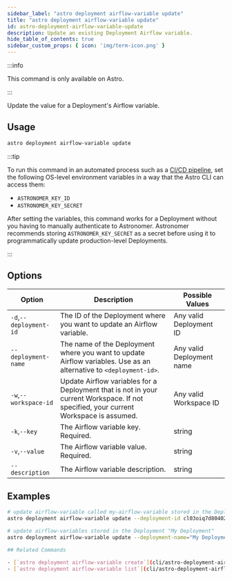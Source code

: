 ```yaml
---
sidebar_label: "astro deployment airflow-variable update"
title: "astro deployment airflow-variable update"
id: astro-deployment-airflow-variable-update
description: Update an existing Deployment Airflow variable.
hide_table_of_contents: true
sidebar_custom_props: { icon: 'img/term-icon.png' }
---
```


:::info

This command is only available on Astro.

:::

Update the value for a Deployment's Airflow variable.

## Usage

```sh
astro deployment airflow-variable update
```

:::tip

To run this command in an automated process such as a [CI/CD pipeline](set-up-ci-cd.md), set the following OS-level environment variables in a way that the Astro CLI can access them:

- `ASTRONOMER_KEY_ID`
- `ASTRONOMER_KEY_SECRET`

After setting the variables, this command works for a Deployment without you having to manually authenticate to Astronomer. Astronomer recommends storing `ASTRONOMER_KEY_SECRET` as a secret before using it to programmatically update production-level Deployments.

:::

## Options

| Option                         | Description                                                                            | Possible Values                                                                |
| ------------------------------ | -------------------------------------------------------------------------------------- | ------------------------------------------------------------------------------ |
| `-d`,`--deployment-id`           |    The ID of the Deployment where you want to update an Airflow variable.                                           | Any valid Deployment ID |
| `--deployment-name` | The name of the Deployment where you want to update Airflow variables. Use as an alternative to `<deployment-id>`. | Any valid Deployment name                                            |
| `-w`,`--workspace-id`          | Update Airflow variables for a Deployment that is not in your current Workspace. If not specified, your current Workspace is assumed.          | Any valid Workspace ID                                                         |
| `-k`,`--key`          | The Airflow variable key. Required.          | string                                                         |
| `-v`,`--value`          | The Airflow variable value. Required.           | string                                                         |
| `--description`          | The Airflow variable description.          | string                                                         |

## Examples

```bash
# update airflow-variable called my-airflow-variable stored in the Deployment with an ID of cl03oiq7d80402nwn7fsl3dmv
astro deployment airflow-variable update --deployment-id cl03oiq7d80402nwn7fsl3dmv --key my-variable ---value VAR

# update airflow-variables stored in the Deployment "My Deployment"
astro deployment airflow-variable update --deployment-name="My Deployment" --key my-variable ---value VAR

## Related Commands

- [`astro deployment airflow-variable create`](cli/astro-deployment-airflow-variable-create.md)
- [`astro deployment airflow-variable list`](cli/astro-deployment-airflow-variable-list.md)
